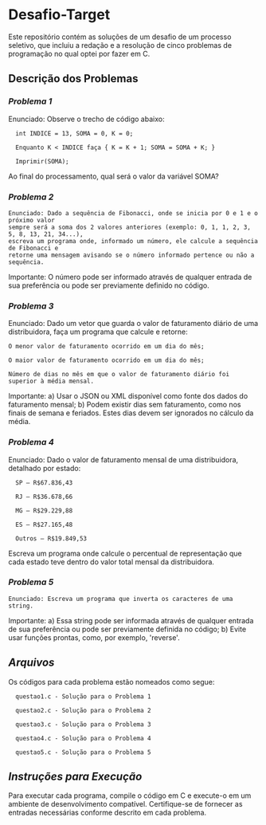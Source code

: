 # Desafio-Target

Este repositório contém as soluções de um desafio de um processo seletivo, que incluiu a redação e a resolução de cinco problemas de programação no qual optei por fazer em C.


## Descrição dos Problemas

### _Problema 1_

Enunciado: Observe o trecho de código abaixo:

	  int INDICE = 13, SOMA = 0, K = 0;
	  
	  Enquanto K < INDICE faça { K = K + 1; SOMA = SOMA + K; }
	  
	  Imprimir(SOMA);
  
Ao final do processamento, qual será o valor da variável SOMA?

### _Problema 2_

	Enunciado: Dado a sequência de Fibonacci, onde se inicia por 0 e 1 e o próximo valor 
	sempre será a soma dos 2 valores anteriores (exemplo: 0, 1, 1, 2, 3, 5, 8, 13, 21, 34...), 
	escreva um programa onde, informado um número, ele calcule a sequência de Fibonacci e
	retorne uma mensagem avisando se o número informado pertence ou não a sequência.

Importante: O número pode ser informado através de qualquer entrada de sua preferência ou pode ser previamente definido no código.

### _Problema 3_

Enunciado: Dado um vetor que guarda o valor de faturamento diário de uma distribuidora, faça um programa que calcule e retorne:
   
	O menor valor de faturamento ocorrido em um dia do mês;
	
	O maior valor de faturamento ocorrido em um dia do mês;
	
	Número de dias no mês em que o valor de faturamento diário foi superior à média mensal.

Importante: a) Usar o JSON ou XML disponível como fonte dos dados do faturamento mensal; 
b) Podem existir dias sem faturamento, como nos finais de semana e feriados. Estes dias devem ser ignorados no cálculo da média.

### _Problema 4_

Enunciado: Dado o valor de faturamento mensal de uma distribuidora, detalhado por estado:
  
	  SP – R$67.836,43
	  
	  RJ – R$36.678,66
	  
	  MG – R$29.229,88
	  
	  ES – R$27.165,48
	  
	  Outros – R$19.849,53
	  
Escreva um programa onde calcule o percentual de representação que cada estado teve dentro do valor total mensal da distribuidora.

### _Problema 5_

	Enunciado: Escreva um programa que inverta os caracteres de uma string.

Importante: a) Essa string pode ser informada através de qualquer entrada de sua preferência ou pode ser previamente definida no código; 
b) Evite usar funções prontas, como, por exemplo, 'reverse'.


## *Arquivos*

Os códigos para cada problema estão nomeados como segue:

	  questao1.c - Solução para o Problema 1
	  
	  questao2.c - Solução para o Problema 2
	  
	  questao3.c - Solução para o Problema 3
	  
	  questao4.c - Solução para o Problema 4
	  
	  questao5.c - Solução para o Problema 5
  

## *Instruções para Execução*

Para executar cada programa, compile o código em C e execute-o em um ambiente de desenvolvimento compatível. Certifique-se de fornecer as entradas necessárias conforme descrito em cada problema.

